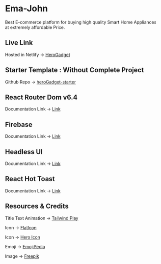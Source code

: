 # Ema-John

Best E-commerce platform for buying high quality Smart Home Appliances at extremely affordable Price.

## Live Link
Hosted in Netlify -> [HeroGadget](https://ema-jhon-firebase.netlify.app/)


## Starter Template : Without Complete Project
Github Repo -> [heroGadget-starter](https://github.com/Sanjidul-Alom-Shifat/Ema-John)


## React Router Dom v6.4 
Documentation Link -> [Link](https://reactrouter.com/en/main/start/overview)

## Firebase
Documentation Link -> [Link](https://console.firebase.google.com/)

## Headless UI
Documentation Link -> [Link](https://headlessui.com/)

## React Hot Toast
Documentation Link -> [Link](https://react-hot-toast.com/docs)

## Resources & Credits

Title Text Animation -> [Tailwind Play](https://play.tailwindcss.com/VCZwwz1e3R)

Icon -> [FlatIcon](https://www.flaticon.com/)

Icon -> [Hero Icon](https://heroicons.com/)

Emoji -> [EmojiPedia](https://emojipedia.org/)

Image -> [Freepik](https://www.freepik.com/)